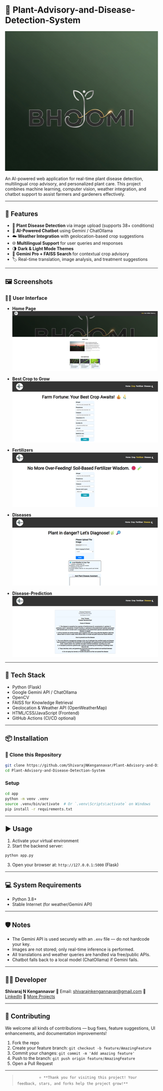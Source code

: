 
# 🌿 Plant-Advisory-and-Disease-Detection-System

![Banner](./assets/banner.jpg) 

An AI-powered web application for real-time plant disease detection, multilingual crop advisory, and personalized plant care. This project combines machine learning, computer vision, weather integration, and chatbot support to assist farmers and gardeners effectively.

---

## 🚀 Features

- 🌱 **Plant Disease Detection** via image upload (supports 38+ conditions)
- 🤖 **AI-Powered Chatbot** using Gemini / ChatOllama
- ☁️ **Weather Integration** with geolocation-based crop suggestions
- 🌐 **Multilingual Support** for user queries and responses
- 🌗 **Dark & Light Mode Themes**
- 🧠 **Gemini Pro + FAISS Search** for contextual crop advisory
- 🏷️ Real-time translation, image analysis, and treatment suggestions

---

## 🖼️ Screenshots

### 👨‍🌾 User Interface

- **Home Page**
  ![Home](./assets/homepage.png)

- **Best Crop to Grow**
  ![Crop](./assets/crops.png)

- **Fertilizers**
  ![Fertilizers](./assets/fertilizers.png)

- **Diseases**
  ![Diseases](./assets/diseases.png)

- **Disease-Prediction**
  ![Disease-Prediction](./assets/disease-prediction.png)

---

## 🧰 Tech Stack

- Python (Flask)
- Google Gemini API / ChatOllama
- OpenCV
- FAISS for Knowledge Retrieval
- Geolocation & Weather API (OpenWeatherMap)
- HTML/CSS/JavaScript (Frontend)
- GitHub Actions (CI/CD optional)

---

## 📦 Installation

### 🔁 Clone this Repository

```bash
git clone https://github.com/ShivarajNKengannavar/Plant-Advisory-and-Disease-Detection-System.git
cd Plant-Advisory-and-Disease-Detection-System
````

### Setup

```bash
cd app
python -m venv .venv
source .venv/bin/activate  # Or `.venv\Scripts\activate` on Windows
pip install -r requirements.txt
```

---

## ▶️ Usage

1. Activate your virtual environment
2. Start the backend server:

```bash
python app.py
```

3. Open your browser at:
   `http://127.0.0.1:5000` (Flask)
---

## 💻 System Requirements

* Python 3.8+
* Stable Internet (for weather/Gemini API)

---

## 🛡️ Notes

* The Gemini API is used securely with an `.env` file — do not hardcode your key.
* Images are not stored; only real-time inference is performed.
* All translations and weather queries are handled via free/public APIs.
* Chatbot falls back to a local model (ChatOllama) if Gemini fails.

---

## 👨‍💻 Developer

**Shivaraj N Kengannavar**
📧 Email: [shivarajnkengannavar@gmail.com](mailto:shivarajnkengannavar@gmail.com)
🔗 [LinkedIn](https://www.linkedin.com/in/shivarajkengannavar/)
📂 [More Projects](https://github.com/ShivarajNKengannavar)

---

## 🤝 Contributing

We welcome all kinds of contributions — bug fixes, feature suggestions, UI enhancements, and documentation improvements!

1. Fork the repo
2. Create your feature branch: `git checkout -b feature/AmazingFeature`
3. Commit your changes: `git commit -m 'Add amazing feature'`
4. Push to the branch: `git push origin feature/AmazingFeature`
5. Open a Pull Request

---

>               ⭐ **Thank you for visiting this project! Your feedback, stars, and forks help the project grow!**


